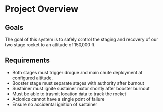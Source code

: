 Project Overview
=================

Goals
------
<!-- Description of project goals -->
The goal of this system is to safely control the staging and recovery of our two stage rocket to an atlitude of 150,000 ft.

Requirements
-------------------
<!-- List of project's requirements -->
- Both stages must trigger drogue and main chute deployment at configured altitude.
- Booster stage must separate stages with authority after burnout
- Sustainer must ignite sustainer motor shortly after booster burnout
- Must be able to trasmit location data to track the rocket
- Acionics cannot have a single point of failure
- Ensure no accidental ignition of sustainer
